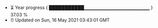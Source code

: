 - ⏳ Year progress { ███████████▁▁▁▁▁▁▁▁▁▁▁▁▁▁▁▁▁▁▁ } 37.03 %
- ⏰ Updated on Sun, 16 May 2021 03:43:01 GMT

